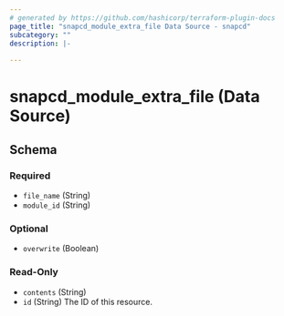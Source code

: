 ```yaml
---
# generated by https://github.com/hashicorp/terraform-plugin-docs
page_title: "snapcd_module_extra_file Data Source - snapcd"
subcategory: ""
description: |-
  
---
```


# snapcd_module_extra_file (Data Source)





<!-- schema generated by tfplugindocs -->
## Schema

### Required

- `file_name` (String)
- `module_id` (String)

### Optional

- `overwrite` (Boolean)

### Read-Only

- `contents` (String)
- `id` (String) The ID of this resource.
